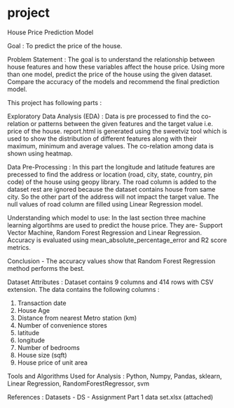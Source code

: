 # project
House Price Prediction Model

Goal :
To predict the price of the house.

Problem Statement :
The goal is to understand the relationship between house features and how these variables affect the house price. Using more than one model, predict the price of the house using the given dataset. Compare the accuracy of the models and recommend the final prediction model.

This project has following parts :

Exploratory Data Analysis (EDA) : Data is pre processed to find the co-relation or patterns between the given features and the target value i.e. price of the house. report.html is generated using the sweetviz tool which is used to show the distribution of different features along with their maximum, minimum and average values. The co-relation among data is shown using heatmap.

Data Pre-Processing : In this part the longitude and latitude features are precessed to find the address or location (road, city, state, country, pin code) of the house using geopy library. The road column is added to the dataset rest are ignored because the dataset contains house from same city. So the other part of the address will not impact the target value. The null values of road column are filled using Linear Regression model.

Understanding which model to use: In the last section three machine learning algortihms are used to predict the house price. They are- Support Vector Machine, Random Forest Regression and Linear Regression. Accuracy is evaluated using mean_absolute_percentage_error and R2 score metrics. 

Conclusion - The accuracy values show that Random Forest Regression method performs the best.


Dataset Attributes :
Dataset contains 9 columns and 414 rows with CSV extension. The data contains the following columns : 

1. Transaction date
2. House Age	
3. Distance from nearest Metro station (km)	
4. Number of convenience stores	
5. latitude	
6. longitude	
7. Number of bedrooms	
8. House size (sqft)	
9. House price of unit area

Tools and Algorithms Used for Analysis :
Python, Numpy, Pandas, sklearn, Linear Regression, RandomForestRegressor, svm

References :
Datasets - DS - Assignment Part 1 data set.xlsx (attached)
